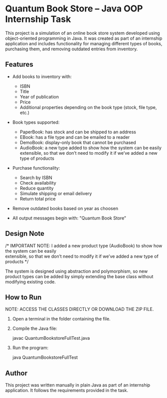 # Quantum Book Store – Java OOP Internship Task

This project is a simulation of an online book store system developed using object-oriented programming in Java. It was created as part of an internship application and includes functionality for managing different types of books, purchasing them, and removing outdated entries from inventory.

## Features

- Add books to inventory with:
  - ISBN
  - Title
  - Year of publication
  - Price
  - Additional properties depending on the book type (stock, file type, etc.)

- Book types supported:
  - PaperBook: has stock and can be shipped to an address
  - EBook: has a file type and can be emailed to a reader
  - DemoBook: display-only book that cannot be purchased
  - AudioBook: a new type added to show how the system can be easily extensible, so that we don’t need to modify it if we’ve added a new type of products

- Purchase functionality:
  - Search by ISBN
  - Check availability
  - Reduce quantity
  - Simulate shipping or email delivery
  - Return total price

- Remove outdated books based on year as choosen
- All output messages begin with: "Quantum Book Store"

## Design Note

/* IMPORTANT NOTE: I added a new product type (AudioBook) to show how the system can be easily  
   extensible, so that we don’t need to modify it if we’ve added a new type of products */

The system is designed using abstraction and polymorphism, so new product types can be added by simply extending the base class without modifying existing code.

## How to Run

NOTE: ACCESS THE CLASSES DIRECTLY OR DOWNLOAD THE ZIP FILE.

1. Open a terminal in the folder containing the file.
2. Compile the Java file:

   javac QuantumBookstoreFullTest.java

3. Run the program:

   java QuantumBookstoreFullTest

## Author

This project was written manually in plain Java as part of an internship application. It follows the requirements provided in the task.
